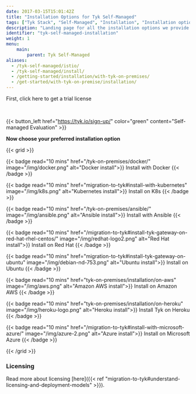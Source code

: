 ```yaml
---
date: 2017-03-15T15:01:42Z
title: "Installation Options for Tyk Self-Managed"
tags: ["Tyk Stack", "Self-Managed", "Installation", "Installation options", "Containerized installation", "Open system installation"]
description: "Landing page for all the installation options we provide for the Self-Managed Tyk Stack"
identifier: "tyk-self-managed-installation"
weight: 1
menu: 
    main:
        parent: Tyk Self-Managed
aliases:
  - /tyk-self-managed/istio/
  - /tyk-self-managed/install/
  - /getting-started/installation/with-tyk-on-premises/
  - /get-started/with-tyk-on-premise/installation/
---
```


First, click here to get a trial license

</br>

{{< button_left href="https://tyk.io/sign-up/" color="green" content="Self-managed Evaluation" >}}

**Now choose your preferred installation option**

{{< grid >}}

{{< badge read="10 mins" href="/tyk-on-premises/docker/" image="/img/docker.png" alt="Docker install">}}
Install with Docker 
{{< /badge >}}

{{< badge read="10 mins" href="migration-to-tyk#install-with-kubernetes" image="/img/k8s.png" alt="Kubernetes install">}}
Install on K8s 
{{< /badge >}}

{{< badge read="10 mins" href="/tyk-on-premises/ansible/" image="/img/ansible.png" alt="Ansible install">}}
Install with Ansible 
{{< /badge >}}

{{< badge read="10 mins" href="/migration-to-tyk#install-tyk-gateway-on-red-hat-rhel-centos/" image="/img/redhat-logo2.png" alt="Red Hat install">}}
Install on Red Hat 
{{< /badge >}}

{{< badge read="10 mins" href="migration-to-tyk#install-tyk-gateway-on-ubuntu" image="/img/debian-nd-753.png" alt="Ubuntu install">}}
Install on Ubuntu 
{{< /badge >}}

{{< badge read="10 mins" href="tyk-on-premises/installation/on-aws" image="/img/aws.png" alt="Amazon AWS install">}}
Install on Amazon AWS 
{{< /badge >}}

{{< badge read="10 mins" href="tyk-on-premises/installation/on-heroku" image="/img/heroku-logo.png" alt="Heroku install">}}
Install Tyk on Heroku 
{{< /badge >}}

{{< badge read="10 mins" href="/migration-to-tyk#install-with-microsoft-azure/" image="/img/azure-2.png" alt="Azure install">}}
Install on Microsoft Azure 
{{< /badge >}}

{{< /grid >}}

### Licensing

Read more about licensing [here]({{< ref "migration-to-tyk#understand-licensing-and-deployment-models" >}}).
